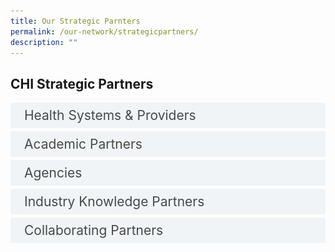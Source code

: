 ```yaml
---
title: Our Strategic Parnters
permalink: /our-network/strategicpartners/
description: ""
---
```

<style>

input {
	display: none;
}
label {
	display: block;
	padding: 8px 22px;
	margin: 0 0 5px 0;
	cursor: pointor;
	background: #F0F4F6;
	border-radius: 3px;
	width=100%;
	color: #484848;
	transition: ease .5s;
	font-size: 1.5em;
}

label:hover {
	background: #BD2D37;
	color: #FFF;
}

.accordion-content {
	/* background: #E2E5F6; */
	padding: 10px 0px 30px 30px;
	/* border: 1px solid #484848; */
	margin: 0 0 1px 0;
	border-radius: 3px;
}

input + label + .accordion-content {
	display: none;
}


input:checked + label + .accordion-content {
	display: none;
}

input:checked + label + .accordion-content {
	display: block;
}


</style>
<!-- End of accordion -->

<div class="container">



<h2 id="our-main-plans">CHI Strategic Partners </h2>
<div>
		<input id="title1" type="checkbox"><label for="title1">Health Systems &amp; Providers</label>
<div class="accordion-content">
		<p>
</p><div class="row">
<div class="col"> 
<a href="https://www.awwa.org.sg/"><img alt="AIC" style="width:150px; height:180px; padding-top:8%;" src="/images/Logos/Comm%20Parnter/awwaawwa.svg"></a><br>
	<div class="header"><b>AWWA</b></div><br>
	<div class="para">AWWA is a social service agency delivering a wide range of programmes and services. These include early intervention for pre-schoolers, education and integration support for children and adults with additional needs, social assistance for vulnerable families, and care services for seniors.

</div>
<br>

</div>
	<div class="col"> 
<a href="https://www.slec.org.sg/"><img alt="CHI Living Lab" style="width:150px; height:180px; padding-top:8%;" src="/images/Logos/Comm%20Parnter/stlukes.svg"></a><br>
		<div class="header"><b>St Luke's ElderCare <br></b></div><br>
		<div class="para">St Luke’s ElderCare is committed to caring for our elders in the community through services provided in our nursing home sited in Ang Mo Kio, 25 centres located islandwide and through the homes of our elders. We deliver a full range of integrated services and programmes for our elders that include centre-based, community-based, home-based and residential-based services.
</div>
<br>

</div>
	<div class="col"> 
<a href="https://www.doverpark.org.sg/"><img alt="CHI" style="width:150px; height:180px; padding-top:8%;" src="/images/Logos/Comm%20Parnter/dover%20park%20logo.svg"></a><br>
	<div class="header"><b>Dover Park Hospice</b></div><br>
	<div class="para">At Dover Park Hospice, we treasure life even in one’s last days. With compassion, we alleviate suffering and maximise quality of life for the terminally-ill and their loved ones through a holistic approach.
</div>
<br></div></div>


<div class="row">
<div class="col"> 
<a href="https://www.thkms.org.sg/"><img alt="CHI" style="width:150px; height:180px; padding-top:8%;" src="/images/Logos/Comm%20Parnter/thkchinese.svg"></a><br>
	<div class="header"><b>Thye Hua Kwan Moral Society
</b></div><br>
	<div class="para"> The Thye Hua Kwan Moral Society has three subsidiaries; Ang Mo Kio Thye Hua Kwan Hospital, Thye Hua Kwan Moral Charities and Thye Hua Kwan Nursing Home. Together, they provide services that respond to the needs of the community.
</div>
<br>

</div>
	<div class="col"> 
<a href="https://www.kwsh.org.sg/en/"><img alt="CHI" style="width:150px; height:180px; padding-top:8%;" src="/images/Logos/Comm%20Parnter/kwshhospital.svg"></a><br>
	<div class="header"><b>Kwong Wai Shiu Hospital
</b></div><br>
	<div class="para">Kwong Wai Shiu Hospital (KWSH) is one of the oldest charitable healthcare institutions in Singapore. Founded on our values of compassion and serving the community, our endeavour to serve the needy and elderly has endured till this day. Besides our care services, KWSH also runs a community training institute.
</div>
<br>

</div>
	<div class="col"> 
<a href="https://www.touch.org.sg/"><img alt="CHI" style="width:150px; height:180px; padding-top:8%;" src="/images/Logos/Comm%20Parnter/touchcomm.svg"></a><br>
	<div class="header"><b>TOUCH Community Services</b></div><br>
	<div class="para">The work of TOUCH started in 1986 as a service for latch-key children in the neighbourhoods of Clementi and Jurong. This small attempt has today become a multi-service organisation with an integrated network of services located at different parts of Singapore, including Bukit Merah, Clementi, Geylang Bahru, Hougang, Serangoon, Toa Payoh, Ubi and Yishun.
</div>
<br></div></div>

<div class="row">
<div class="col"> 
<a href=""><img alt="CHI" style="width:150px; height:180px; padding-top:8%;" src="/images/Logos/International/qultrum.svg"></a><br>
	<div class="header"><b>Qulturum</b></div><br>
	<div class="para">Region Jönköping County, Sweden

</div>
<br>

</div>
	<div class="col"> 
<a href="https://mahidol.ac.th/"><img alt="CHI" style="width:150px; height:180px; padding-top:8%;" src="/images/Logos/International/r2routine.svg"></a><br>
	<div class="header"><b>Routine to Research (R2R) Unit, Faculty of Medicine Siriraj Hospital, Mahidol University, Thailand</b></div><br>
	<div class="para">We provide innovative education, developing both hard and soft skills, to help our students grow as members of their community. We focus on translational and transformative research, making real world change through creating technologies, treatments, and programs for economic and social development. We work towards global connectivity, bringing international institutions together to leverage teaching and learning for global citizens and solve global challenges through research collaboration.
</div>
<br>
</div>
	<div class="col"> 
<a href="https://www.northerncarealliance.nhs.uk/"><img alt="CHI" style="width:150px; height:180px; padding-top:8%;" src="/images/Logos/International/nhs%20nca%20logo.svg"></a><br>
	<div class="header"><b>Northern Care Alliance (NCA)</b></div><br>
	<div class="para">The Northern Care Alliance NHS Foundation Trust brings together staff and services from Salford Royal NHS Foundation Trust (SRFT) and The Pennine Acute Hospitals NHS Trust (PAT).  Our dedicated team of around 20,000 staff – our NCA Family – delivers healthcare excellence to over one million people across Salford, Oldham, Rochdale and Bury, as well as providing more specialist services to patients from Greater Manchester and beyond.
</div>
<br>
<br></div></div>
<div class="row">
<div class="col"> 
<a href="https://www.imperial.nhs.uk/"><img alt="CHI" style="width:150px; height:180px; padding-top:8%;" src="/images/Logos/International/nh%20trust.svg"></a><br>
	<div class="header"><b>Imperial College Healthcare NHS Trust, United Kingdom</b></div><br>
	<div class="para">Imperial College Healthcare NHS Trust provides acute and specialist healthcare for over one million people every year. We particularly serve the local communities in the eight boroughs that form the North West London Integrated Care System. Formed in 2007, we are one of the largest NHS trusts in the country, with more than 14,500 staff. 
</div>
<br>

</div>
	<div class="col"> 
<a href="https://english.riberasalud.com/"><img alt="CHI" style="width:150px; height:180px; padding-top:8%;" src="/images/Logos/International/logo%20rs.svg"></a><br>
	<div class="header"><b>Ribera Salud Group</b></div><br>
	<div class="para">Spain
Ribera Salud, a leading Spanish integrated healthcare provider, supports governments to improve healthcare delivery through the Public Private Partnership model. 
</div>
<br>
		
</div>
	<div class="col"> 
<a href="https://www.aic.sg/"><img alt="CHI" src="/images/Logos/Strategic%20Partners/aicaic.svg"></a><br>
	<div class="header"><b>Agency for Integrated Care</b></div><br>
	<div class="para">AIC aims to create a vibrant care community for our people to live well and age gracefully. AIC coordinates and supports efforts in integrating care to achieve the best care outcomes for our clients. We reach out to caregivers and seniors with information on staying active and ageing well, and connect people to services they need. We support partners in strengthening their capability to deliver quality care, and bring partners together to meet the needs of our ageing population. Our work in the community brings care services and information closer to those in need.
</div>
		
<br></div></div>
<div class="row">
<div class="col"> 
<a href="https://www.singhealth.com.sg/"><img alt="CHI" style="width:150px; height:180px; padding-top:8%;" src="/images/Logos/Healthcare/singhealth.svg"></a><br>
	<div class="header"><b>Singapore Health Services</b></div><br>
	<div class="para">With a network of acute hospitals, national specialty centres, community hospitals and polyclinics offering over 40 clinical specialties, the SingHealth Duke-NUS Academic Medical Centre draws on the collective strengths of SingHealth and Duke-NUS Medical School to drive the transformation of healthcare and provide affordable, accessible and quality healthcare.
</div>
<br>

</div>
	<div class="col"> 
<a href="https://www.nuhs.edu.sg/"><img alt="CHI" style="width:150px; height:180px; padding-top:8%;" src="/images/Logos/Healthcare/nuhsgroup.svg"></a><br>
	<div class="header"><b>National University Health System</b></div><br>
	<div class="para">The National University Health System (NUHS) is one of three public healthcare clusters in Singapore, and an integrated Academic Health System and Regional Health System that delivers value-driven, innovative and sustainable healthcare in Singapore.  We leverage our unique position as an Academic Health System to tap on the wealth of resources residing within the National University of Singapore (NUS). 
</div>
<br>
</div>
	<div class="col"> 
<a href="https://corp.nhg.com.sg/"><img alt="CHI" style="width:150px; height:180px; padding-top:8%;" src="/images/Logos/Healthcare/nhgroup.svg"></a><br>
	<div class="header"><b>National Healthcare Group</b></div><br>
	<div class="para">The National Healthcare Group (NHG) is a leader in public healthcare in Singapore recognised for the quality of its medical expertise and facilities. Care is provided through an integrated system of primary care polyclinics, acute care and tertiary hospitals, and national specialty centres. Together, we provide comprehensive and innovative healthcare to address the unique needs of our patients and the population we serve.
</div>
<br>
<br></div></div>
<div class="row">
<div class="col"> 
<a href="https://ntuchealth.sg/about-us"><img alt="CHI" style="width:150px; height:180px; padding-top:8%;" src="/images/Logos/Comm%20Parnter/ntuc%20health.svg"></a><br>
	<div class="header"><b>NTUC Health Co-operative Limited</b></div><br>
	<div class="para">NTUC Health Co-operative Limited (NTUC Health) is an NTUC social enterprise that provides a comprehensive and integrated suite of quality and affordable health and elderly care services to meet the growing needs of families and their dependents. Building on more than five decades of experience and expertise, NTUC Health is among the largest senior day care, nursing home, and home personal care providers in Singapore.
</div>
<br>

</div>
	<div class="col"> 
<a href="https://tsaofoundation.org/"><img alt="CHI" style="width:150px; height:180px; padding-top:8%;" src="/images/Logos/Comm%20Parnter/tsao%20foundation.svg"></a><br>
	<div class="header"><b>Tsao Foundation</b></div><br>
	<div class="para">The Tsao Foundation is a non-profit organization dedicated to improving the quality of life of older persons in an inclusive society that can embrace both the challenges and opportunities of population ageing. Our community-based programmes and services give older people access to quality integrated medical and pycho-social care in their homes and communities. 
</div>
<br>
</div>
	<div class="col"> 
<a href="https://www.renci.org.sg/"><img alt="CHI" style="width:150px; height:180px; padding-top:8%;" src="/images/Logos/Comm%20Parnter/ren%20ci.svg"></a><br>
	<div class="header"><b>Ren Ci (仁慈)</b></div><br>
	<div class="para">Founded on the principles to serve all regardless of race, religion and background as a charity healthcare institution in 1994, Ren Ci serves needy beneficiaries with the primary mission of providing affordable medical, nursing and rehabilitative care services for the community. We have stood by time and challenges to grow. Our suite of care services continues to play an active role in the growing prevalence of the silver population in Singapore through supporting the healthcare needs of the senior community.
</div>
<br>
<br></div></div>	
<div class="row">
<div class="col"> 
<a href="https://www.carecorner.org.sg/"><img alt="CHI" style="width:150px; height:180px; padding-top:8%;" src="/images/Logos/Comm%20Parnter/care%20corner.svg"> </a> <br>
	<div class="header"><b>Care Corner Singapore</b></div><br>
	<div class="para">Care Corner serves as the bridge between the community and government to provide a continuum of integrated care for individuals as they transition through different life stages.
By being on the ground, we work closely with our service users, community partners and the private sector to deliver timely care and support. Together, we enable people in need to rise above their circumstances. We are woven into the fabric of community.

</div>
<br>

</div>
	<div class="col"> 
<a href="https://mws.sg/"><img alt="CHI" style="width:150px; height:180px; padding-top:8%;" src="/images/Logos/Comm%20Parnter/methodist%20welfare%20services.svg"></a><br>
	<div class="header"><b>Methodist Welfare Services</b></div><br>
	<div class="para">Methodist Welfare Services (MWS) is all about empowering people to have life to the full.  While MWS’ sphere of impact has expanded since our founding, our core spirit of social holiness remains unwavering. Today, we serve over 9,000 children from disadvantaged backgrounds, youths at risk, families in distress, seniors who are socially isolated. and the chronically ill and destitute.
</div>

</div></div>
		<p></p>
	</div>
	<input id="title3" type="checkbox"><label for="title3">Academic Partners</label>
	<div class="accordion-content">
		<p>
</p><div class="row">
<div class="col"> 
<a href="https://www.ntu.edu.sg/medicine"><img alt="CHI" style="width:150px; height:180px; padding-top:8%;" src="/images/Logos/Academic/lkc%20logo.svg"></a><br>
	<div class="header"><b>Lee Kong Chian School of Medicine</b></div><br>
	<div class="para">The Lee Kong Chian School of Medicine (LKCMedicine), a partnership between Nanyang Technological University, Singapore (NTU Singapore) and Imperial College London (Imperial) is training doctors who put patients at the centre of their exemplary care. LKCMedicine aims to be a model for innovative medical education and a centre for transformative research. The School’s primary clinical partner is the National Healthcare Group, a leader in public healthcare recognised for the quality of its medical expertise, facilities and teaching.

</div>
<br>

</div>
	<div class="col"> 
<a href="https://www.nyp.edu.sg/"><img alt="CHI Living Lab" style="width:150px; height:180px; padding-top:8%;" src="/images/Logos/Academic/nanyang%20poly.svg"></a><br>
		<div class="header"><b>Nanyang Polytechnic <br></b></div><br>
		<div class="para">Nanyang Polytechnic's (NYP) academic schools offer quality education and training through more than 40 full-time diploma courses and common entry programmes. NYP also has a full suite of continuing education and training (CET) options for lifelong learning, ranging from specialist and advanced diplomas, to SkillsFuture modules and courses.
</div>
<br>

</div>
	<div class="col"> 
<a href="https://www.singaporetech.edu.sg/"><img alt="CHI" style="width:150px; height:180px; padding-top:8%;" src="/images/Logos/Academic/singapore%20it.svg"></a><br>
	<div class="header"><b>Singapore Institute of Technology</b></div><br>
	<div class="para">The Singapore Institute of Technology is Singapore’s first University of Applied Learning, offering specialised degree programmes that prepare its graduates to be work-ready professionals. With a mission to develop individuals and innovate with industry to impact the economy and society in meaningful ways, SIT aims to also be a leader in innovative workplace learning and applied research.
</div>
		</div></div>
<br>
		<div class="row">
<div class="col"> 
<a href="https://www.ial.edu.sg/"><img alt="AIC" src="/images/Logos/Strategic%20Partners/ial_suss.svg"></a><br>
	<div class="header"><b>Institute for Adult Learning</b></div><br>
	<div class="para">The Institute for Adult Learning (IAL) is an autonomous institute of SUSS. As the National Centre of Excellence for Adult Learning, IAL seeks to raise the quality of Training and Adult Education (TAE) in Singapore through continuous education, and in collaboration with Institutes for Higher Learning and training providers.

</div>
<br>

</div>
	<div class="col"> 
<a href="https://www.ntuclearninghub.com/healthcare-academy"><img alt="CHI Living Lab" src="/images/Logos/Strategic%20Partners/healthcare%20academy.svg"></a><br>
		<div class="header"><b>Healthcare Academy <br></b></div><br>
		<div class="para">Healthcare Academy is a collaboration among Healthcare Services Employees' Union (HSEU), Employment and Employability Institute (e2i) and NTUC LearningHub (LHUB). Healthcare Academy endeavours to: Support continuous learning for healthcare workers, especially those affected by industry restructuring, job re-design and technological disruptions. Provide employment opportunities for displaced workers from other sectors to work in the healthcare sector through robust job matching process. Equip healthcare workers with relevant adaptive skills, technology skills and technical skills, to be future ready for business transformation
</div>
<br>




<br>
</div></div><p></p>
	</div>
	<input id="title4" type="checkbox"><label for="title4">Agencies</label>
	<div class="accordion-content">
		<p><br>
</p><div class="row">
<div class="col"> 
<a href="https://www.sthealthcare.com.sg/"><img alt="CHI" src="/images/Logos/Industry%20Knowledge/st%20healthcare.svg"></a><br>
	<div class="header"><b>ST Healthcare</b></div><br>
	<div class="para">ST Healthcare (STHC), a subsidiary of ST Logistics, envisions to bring value to healthcare institutions by improving healthcare supply chain processes and to be an enabler to healthier living. We strive to transform Singapore’s current multi-layered healthcare supply chain into seamless, “from factory floor to bedside” end-to-end integrated system. 

</div>
<br>

</div>
	<div class="col"> 
<a href="https://designsingapore.org/"><img alt="CHI Living Lab" src="/images/Logos/Strategic%20Partners/designsg.svg"></a><br>
		<div class="header"><b>Design Singapore Council <br></b></div><br>
		<div class="para">As Singapore's national agency for design, we champion the use of design to grow business, spur innovation, and improve lives. We are passionate about unleashing the power of design to drive growth and economic success, bring people together and improve lives.
</div>
<br>

</div>
	<div class="col"> 
<a href="https://www.wsg.gov.sg/"><img alt="CHI" src="/images/Logos/Strategic%20Partners/workforce%20singapore.svg"></a><br>
	<div class="header"><b>Workforce Singapore</b></div><br>
	<div class="para">Workforce Singapore (WSG) is a statutory board under the Ministry of Manpower that oversees the transformation of the local workforce and industry to meet ongoing economic challenges. WSG promotes the development, competitiveness, inclusiveness, and employability of all levels of the workforce to ensure all sectors of the economy are supported by a strong, inclusive Singaporean core.
</div>
<br></div></div>


<div class="row">
<div class="col"> 
<a href="https://www.ihis.com.sg/"><img alt="CHI" src="/images/Logos/Strategic%20Partners/ihis%20healthcare.svg"></a><br>
	<div class="header"><b>Integrated Health Information Systems</b></div><br>
	<div class="para">IHiS is a leading healthcare technology firm that integrates resilient, intelligent, secure, and cost-effective technology with people and processes to make healthcare more efficient, more inclusive, more accessible, and safer for patients. IHiS supports more than 70,000 healthcare users in Singapore's public healthcare sector to bring about healthcare transformation through the use of technology.
</div>
<br>

</div>
	<div class="col"> 
<a href="https://www.a-star.edu.sg/sb/"><img alt="CHI" src="/images/Logos/Strategic%20Partners/singapore%20biodesign.svg"></a><br>
	<div class="header"><b>Singapore Biodesign</b></div><br>
	<div class="para">Modelled after the established Biodesign Programme at Stanford University, Singapore Biodesign is the first Asian Global Affiliate of the renowned Stanford for Byers Center for Biodesign Programme and is recognised as a national-level talent development platform for healthtech innovation training in Singapore with the aim to train and nurture the next generation of healthtech innovators for Asia.
</div>
<br>

</div>
	<div class="col"> 
<a href="https://www.enterprisesg.gov.sg/"><img alt="CHI" src="/images/Logos/Strategic%20Partners/enterprise%20singapore.svg"></a><br>
	<div class="header"><b>Enterprise Singapore</b></div><br>
	<div class="para">We champion enterprise development and work with committed companies to build capabilities, innovate and go global. We also support the growth of Singapore as a hub for global trading and startups. As the national standards and accreditation body, we continue to build trust in Singapore’s products and services through quality and standards. 
</div>
</div></div><p></p>
	</div>
	<input id="title5" type="checkbox"><label for="title5">Industry Knowledge Partners</label>
	<div class="accordion-content">
		<p><br>
</p><div class="row">
<div class="col"> 
<a href="https://www.jnj.com/"><img alt="CHI" src="/images/Logos/Industry%20Knowledge/johnson.svg"></a><br>
	<div class="header"><b>Johnson &amp; Johnson</b></div><br>
	<div class="para">Today, as the world’s largest and most broadly based healthcare company, we are committed to using our reach and size for good. We strive to improve access and affordability, create healthier communities, and put a healthy mind, body and environment within reach of everyone, everywhere. 

</div>
<br>

</div>
	<div class="col"> 
<a href="https://sg.nec.com/"><img alt="CHI Living Lab" src="/images/Logos/Industry%20Knowledge/necnecnec.svg"></a><br>
		<div class="header"><b>NEC Asia Pacific <br></b></div><br>
		<div class="para">As a leading information and communications technology provider, NEC APAC provides innovative solutions and infrastructure to promote safety, security and enhance the quality of life for individuals and the community
</div>
<br>

</div>
	<div class="col"> 
<a href="https://www.philips.com.sg/"><img alt="CHI" src="/images/Logos/Industry%20Knowledge/philips.svg"></a><br>
	<div class="header"><b>Philips Electronics Singapore
</b></div><br>
	<div class="para">At Philips, our innovations are driven by consumer and customer needs. Helping people to live healthily and prevent disease. Giving clinicians the tools they need to make a precision diagnosis and deliver personalized treatment. Aiding the patient's recovery at home in the community. All supported by a seamless flow of data. 

</div>
<br></div></div>


<div class="row">
<div class="col"> 
<a href="https://www.pwc.com/sg/en/industries/healthcare.html"><img alt="CHI" src="/images/Logos/Industry%20Knowledge/pwcpwcpwc.svg"></a><br>
	<div class="header"><b>PricewaterhouseCoopers Consulting (Singapore)</b></div><br>
	<div class="para">PwC provides health organisations with professional guidance not just on healthcare issues in their local markets but also about operating in global markets including a broad mix of service lines that may include manufactured goods, retail, mobile communication devices, and information systems. PwC brings a world of multiple-industry experience to its healthcare engagements.
</div>
<br>

</div>
	<div class="col"> 
<a href="https://www.workplace.com/"><img alt="CHI" src="/images/Logos/Industry%20Knowledge/workplace.svg"></a><br>
	<div class="header"><b>Workplace by Facebook</b></div><br>
	<div class="para">It’s not just Meta’s familiar and easy-to-use technology that makes Workplace unique. Our tools and features help to enhance your employee experience, so your people feel more inspired to do their best work.
</div>
<br>

</div>
	<div class="col"> 
<a href="https://www.a-star.edu.sg/enterprise/innovation-platforms/a-startcentral/"><img alt="CHI" src="/images/Logos/Strategic%20Partners/accelerate.svg"></a><br>
	<div class="header"><b>A*START Central</b></div><br>
	<div class="para">A*StartCentral (A*SC) is an open innovation platform by the Agency for Science Technology and Research (A*STAR). We aim to incubate and accelerate the growth of deep-tech startups, and bolster the startup ecosystem. A*SC fosters interaction between researchers, corporates, startups, investors, and entrepreneurs across diverse disciplines.
</div>

</div></div><p></p>
	</div>
	<input id="title7" type="checkbox"><label for="title7">Collaborating Partners</label>
	<div class="accordion-content">
		<p>
</p><div class="row">
<div class="col"> 
<a href="https://www.ttsh.com.sg/Healthcare-Professionals/Training-Workshops/Training-Courses/Pages/Centre-for-Asian-Nursing-Studies-CANS.aspx#:~:text=Here%20at%20CANS%2C%20we%20empower,%2C%20infectious%20diseases%2C%20and%20frailty."><img alt="CHI" style="width:150px; height:180px; padding-top:8%;" src="/images/Logos/Collab%20centre/canslogo.svg"></a><br>
<div class="header"><b>Centre for Asian Nursing Studies (CANS)</b></div><br>
<div class="para">CANS empower nurses to be changemakers who improve key health outcomes. We are aligned with the foci of Singapore's healthcare sphere, namely in the clinical care streams of wound, diabetes mellitus, population health, infectious diseases, and frailty.

</div>
<br>

</div>
	<div class="col"> 
<a href="https://www.ttsh.com.sg/Healthcare-Professionals/Training-Workshops/Training-Courses/CAPE/Pages/default.aspx"><img alt="CHI Living Lab" style="width:150px; height:180px; padding-top:8%;" src="/images/Logos/Collab%20centre/capelogo.svg"></a><br>
		<div class="header"><b>Centre for Allied Health and Pharmacy Excellence (CAPE) <br></b></div><br>
		<div class="para">CAPE is a new strategic platform to further innovation efforts in Allied Health and Pharmacy. CAPE provides an exciting platform for Allied Health Professionals and Pharmacists to drive innovation and training in health-social care integration, with the aim of optimising independence and quality of life for our population.
</div>
<br>

</div>
	<div class="col"> 
<a href="https://www.ttsh.com.sg/Community-Health/for-Central-Health-Partners/learning-and-training/Pages/Centre-for-Health-Activation.aspx#:~:text=Centre%20for%20Health%20Activation%20(CHA)%20is%20a%20dedicated%20space%20to,grants%20application%20and%20platforms%20for"><img alt="CHI" style="width:150px; height:180px; padding-top:8%;" src="/images/Logos/Collab%20centre/centreforhealthcareactivation.svg"></a><br>
	<div class="header"><b>Centre for Health Activation (CHA)
</b></div><br>
	<div class="para">Launched in 2017, Centre for Health Activation (CHA) was set up to focus on Activation, Research and Training – also known as the ART of CHA. Its vision is to drive activation and build One Community of Carers (i.e. patients, caregivers, volunteers, health and social care partners) who are equipped with the skills, knowledge and confidence to self-care and care for their loved ones and others in the community.

</div>
<br></div></div>


<div class="row">
<div class="col"> 
<a href="https://corp.nhg.com.sg/CMTI/Pages/default.aspx"><img alt="CHI" style="width:150px; height:180px; padding-top:8%;" src="/images/Logos/Collab%20centre/cmticmti.svg"></a><br>
	<div class="header"><b>Centre for Medical Technologies &amp; Innovations (CMTi)</b></div><br>
	<div class="para">CMTi plays an integral role in the innovation ecosystem to help facilitate the development of innovative MedTech solutions that can address unmet healthcare needs and contribute to improved patient and healthcare outcomes. 
</div>
<br>

</div>
	<div class="col"> 
<a href="https://www.ntu.edu.sg/alive"><img alt="CHI" style="width:150px; height:180px; padding-top:8%;" src="/images/Logos/Collab%20centre/alivegames.svg"></a><br>
	<div class="header"><b>gAmes for heaLth InnovAtions cEntre (ALIVE)</b></div><br>
	<div class="para">The gAmes for heaLthInnoVationscEntre (ALIVE) is a collaboration between LKCMedicine and its primary healthcare partner - the National Healthcare Group (NHG). It brings together healthcare providers, academic institutions and industry partners with supporting government agencies and community resources for the scientific validation, research and implementation of healthcare serious games initiatives for better healthcare outcomes.
</div>
<br>
</div>
<div class="col"> 
<a href="https://www.linkedin.com/in/flying-chi-45450020a/?originalSubdomain=sg"><img alt="CHI" style="width:150px; height:180px; padding-top:8%;" src="/images/Logos/Collab%20centre/flying.svg"></a><br>
	<div class="header"><b>FLYING</b></div><br>
	<div class="para">Future Leaders &amp; Young Innovators Guild (FLYING) brings generations of future leaders and innovators together to build, transform and lead the health of tomorrow. 
</div><br>
</div></div></div></div></div>